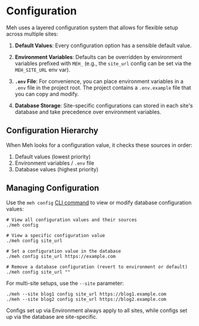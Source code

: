 # Configuration

Meh uses a layered configuration system that allows for flexible setup across multiple sites:

1. **Default Values**: Every configuration option has a sensible default value.

2. **Environment Variables**: Defaults can be overridden by environment variables prefixed with `MEH_` (e.g., the `site_url` config can be set via the `MEH_SITE_URL` env var).

3. **`.env` File**: For convenience, you can place environment variables in a `.env` file in the project root. The project contains a `.env.example` file that you can copy and modify.

4. **Database Storage**: Site-specific configurations can stored in each site's database and take precedence over environment variables.

## Configuration Hierarchy

When Meh looks for a configuration value, it checks these sources in order:

1. Default values (lowest priority)
2. Environment variables / `.env` file
3. Database values (highest priority)

## Managing Configuration

Use the `meh config` [CLI command](cli) to view or modify database configuration values:

```
# View all configuration values and their sources
./meh config

# View a specific configuration value
./meh config site_url

# Set a configuration value in the database
./meh config site_url https://example.com

# Remove a database configuration (revert to environment or default)
./meh config site_url ""
```

For multi-site setups, use the `--site` parameter:

```
./meh --site blog1 config site_url https://blog1.example.com
./meh --site blog2 config site_url https://blog2.example.com
```

Configs set up via Environment always apply to all sites, while configs set up via the database are site-specific.
